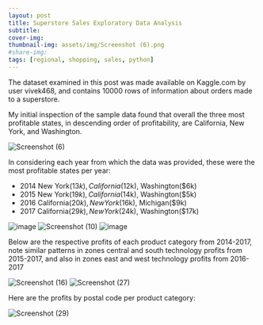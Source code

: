 ```yaml
---
layout: post
title: Superstore Sales Exploratory Data Analysis
subtitle: 
cover-img: 
thumbnail-img: assets/img/Screenshot (6).png
#share-img:
tags: [regional, shopping, sales, python]
---
```



The dataset examined in this post was made available on Kaggle.com by user vivek468, and contains 10000 rows of information about orders made to a superstore.

My initial inspection of the sample data found that overall the three most profitable states, in descending order of profitability, are California, New York, and Washington.

![Screenshot (6)](https://user-images.githubusercontent.com/75755695/158914522-aefbb521-fd9d-4020-a0be-3afc38503208.png)

In considering each year from which the data was provided, these were the most profitable states per year:
  - 2014 New York($13k), California($12k), Washington($6k)
  - 2015 New York($19k), California($14k), Washington($5k)
  - 2016 California($20k), New York($16k), Michigan($9k)
  - 2017 California($29k), New York($24k), Washington($17k)

![image](https://user-images.githubusercontent.com/75755695/158914344-6dce84b3-75e3-4425-9ad1-629ee6ceacb1.png)
![Screenshot (10)](https://user-images.githubusercontent.com/75755695/158914569-8acd32ed-6c7c-4a89-b211-1e1b2f5ca139.png)
![image](https://user-images.githubusercontent.com/75755695/158943517-dea3f270-05d4-457a-87c9-a89224a2fd6e.png)


Below are the respective profits of each product category from 2014-2017, note similar patterns in zones central and south technology profits from 2015-2017, and also in zones east and west technology profits from 2016-2017


![Screenshot (16)](https://user-images.githubusercontent.com/75755695/158914792-4f435d36-1d5b-4b7d-ac9c-3c316e5db5a5.png)
![Screenshot (27)](https://user-images.githubusercontent.com/75755695/158942285-60b84b78-ddea-4dca-b698-74bcb658368a.png)


Here are the profits by postal code per product category:

![Screenshot (29)](https://user-images.githubusercontent.com/75755695/158942873-c9bffe70-8803-43a4-a5eb-9eb9d291861e.png)

